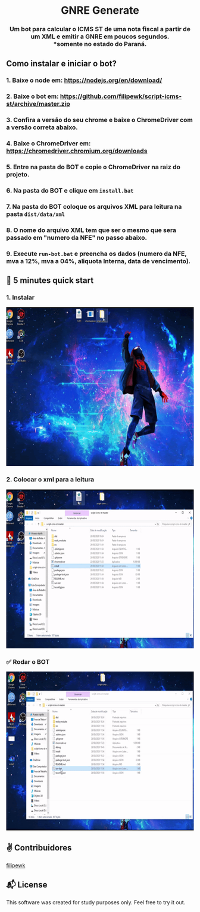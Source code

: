 ﻿<h1 align="center">
  GNRE Generate
</h1>

<h3 align="center">
    Um bot para calcular o ICMS ST de uma nota fiscal a partir de um XML e emitir a GNRE em poucos segundos. <br>
    *somente no estado do Paraná.
</h3>

## Como instalar e iniciar o bot?

### 1. Baixe o node em: https://nodejs.org/en/download/

### 2. Baixe o bot em: https://github.com/filipewk/script-icms-st/archive/master.zip

### 3. Confira a versão do seu chrome e baixe o ChromeDriver com a versão correta abaixo.

### 4. Baixe o ChromeDriver em: https://chromedriver.chromium.org/downloads

### 5. Entre na pasta do BOT e copie o ChromeDriver na raiz do projeto.

### 6. Na pasta do BOT e clique em `install.bat`

### 7. Na pasta do BOT coloque os arquivos XML para leitura na pasta `dist/data/xml`

### 8. O nome do arquivo XML tem que ser o mesmo que sera passado em "numero da NFE" no passo abaixo.

### 9. Execute `run-bot.bat` e preencha os dados (numero da NFE, mva a 12%, mva a 04%, aliquota Interna, data de vencimento).


## :rocket: 5 minutes quick start

### 1. Instalar
<div> 
  <img src="readme/install.gif" height="425">
</div>

### 2. Colocar o xml para a leitura
<div> 
  <img src="readme/xml.gif" height="425">
</div>

### :white_check_mark: Rodar o BOT
<div> 
  <img src="readme/runbot.gif" height="425">
</div>

## :v: Contribuidores

[filipewk](https://instagram.com/e3filipe)


## :mailbox_with_mail: License

This software was created for study purposes only. Feel free to try it out.